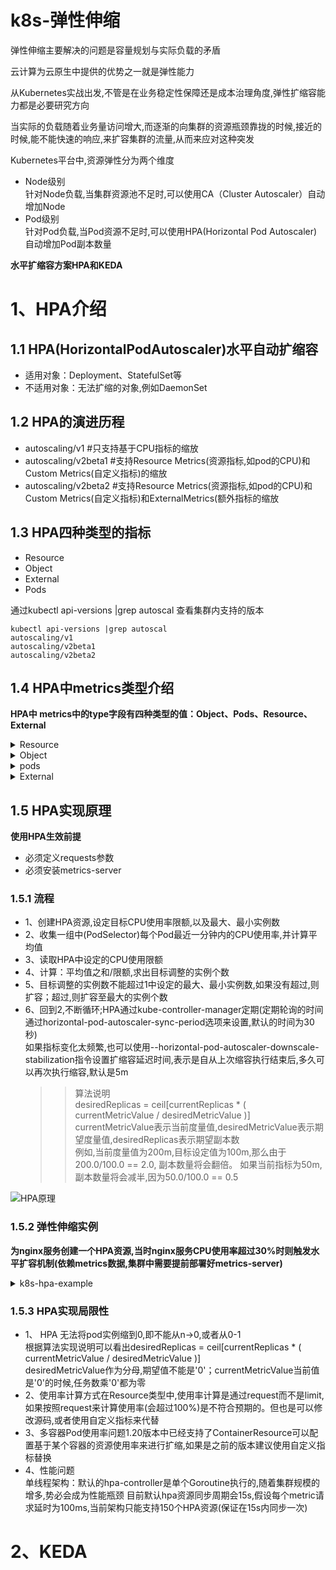 # k8s-弹性伸缩
弹性伸缩主要解决的问题是容量规划与实际负载的矛盾  

云计算为云原生中提供的优势之一就是弹性能力  

从Kubernetes实战出发,不管是在业务稳定性保障还是成本治理角度,弹性扩缩容能力都是必要研究方向  

当实际的负载随着业务量访问增大,而逐渐的向集群的资源瓶颈靠拢的时候,接近的时候,能不能快速的响应,来扩容集群的流量,从而来应对这种突发  

Kubernetes平台中,资源弹性分为两个维度  
   - Node级别  
     针对Node负载,当集群资源池不足时,可以使用CA（Cluster Autoscaler）自动增加Node  
   - Pod级别   
     针对Pod负载,当Pod资源不足时,可以使用HPA(Horizontal Pod Autoscaler)自动增加Pod副本数量  

**水平扩缩容方案HPA和KEDA**   

# 1、HPA介绍
## 1.1 HPA(HorizontalPodAutoscaler)水平自动扩缩容
  - 适用对象：Deployment、StatefulSet等  
  - 不适用对象：无法扩缩的对象,例如DaemonSet  
## 1.2 HPA的演进历程
  - autoscaling/v1          #只支持基于CPU指标的缩放
  - autoscaling/v2beta1     #支持Resource Metrics(资源指标,如pod的CPU)和Custom Metrics(自定义指标)的缩放
  - autoscaling/v2beta2     #支持Resource Metrics(资源指标,如pod的CPU)和Custom Metrics(自定义指标)和ExternalMetrics(额外指标的缩放
## 1.3 HPA四种类型的指标
  - Resource
  - Object
  - External
  - Pods  

通过kubectl api-versions |grep autoscal 查看集群内支持的版本
```
kubectl api-versions |grep autoscal
autoscaling/v1
autoscaling/v2beta1
autoscaling/v2beta2
```
## 1.4 HPA中metrics类型介绍
**HPA中 metrics中的type字段有四种类型的值：Object、Pods、Resource、External**    

<details>
  <summary>Resource</summary>
  <pre><code>
Resource：指的是当前伸缩对象下的pod的cpu和memory指标,只支持Utilization(使用率)和AverageValue类型的目标值
  # Resource类型的指标
  - type: Resource
    resource:
      name: cpu
      # Utilization类型的目标值,Resource类型的指标只支持Utilization和AverageValue类型的目标值
      target:
        type: Utilization
        averageUtilization: 50
  </code></pre>
</details>

<details>
  <summary>Object</summary>
  <pre><code>
Object：指的是指定k8s内部对象的指标,数据需要第三方adapter提供,只支持Value和AverageValue类型的目标值
  # Object类型的指标
  - type: Object
    object:
      metric:
        # 指标名称
        name: requests-per-second
      # 监控指标的对象描述,指标数据来源于该对象
      describedObject:
        apiVersion: networking.k8s.io/v1beta1
        kind: Ingress
        name: main-route
      # Value类型的目标值,Object类型的指标只支持Value和AverageValue类型的目标值
      target:
        type: Value
        value: 10k
  </code></pre>
</details>

<details>
  <summary>pods</summary>
  <pre><code>
Pods：指的是伸缩对象Pods的指标,数据需要第三方的adapter提供,只允许AverageValue类型的目标值
  # Pods类型的指标
  - type: Pods
    pods:
      metric:
        name: packets-per-second
      # AverageValue类型的目标值,Pods指标类型下只支持AverageValue类型的目标值
      target:
        type: AverageValue
        averageValue: 1k
  </code></pre>
</details>

<details>
  <summary>External</summary>
  <pre><code>
External：指的是k8s外部的指标,数据同样需要第三方的adapter提供,只支持Value和AverageValue类型的目标值
  # External类型的指标
  - type: External
    external:
      metric:
        name: queue_messages_ready
        # 该字段与第三方的指标标签相关联,（此处官方文档有问题,正确的写法如下）
        selector:
          matchLabels:
            env: "stage"
            app: "myapp"
      # External指标类型下只支持Value和AverageValue类型的目标值
      target:
        type: AverageValue
        averageValue: 30
  </code></pre>
</details>

## 1.5 HPA实现原理  
**使用HPA生效前提**   
- 必须定义requests参数  
- 必须安装metrics-server  
### 1.5.1 流程
- 1、创建HPA资源,设定目标CPU使用率限额,以及最大、最小实例数
- 2、收集一组中(PodSelector)每个Pod最近一分钟内的CPU使用率,并计算平均值
- 3、读取HPA中设定的CPU使用限额
- 4、计算：平均值之和/限额,求出目标调整的实例个数
- 5、目标调整的实例数不能超过1中设定的最大、最小实例数,如果没有超过,则扩容；超过,则扩容至最大的实例个数
- 6、回到2,不断循环;HPA通过kube-controller-manager定期(定期轮询的时间通过horizontal-pod-autoscaler-sync-period选项来设置,默认的时间为30秒)  
     如果指标变化太频繁,也可以使用--horizontal-pod-autoscaler-downscale-stabilization指令设置扩缩容延迟时间,表示是自从上次缩容执行结束后,多久可以再次执行缩容,默认是5m   
     >>算法说明  
    desiredReplicas = ceil[currentReplicas * ( currentMetricValue / desiredMetricValue )]   
    currentMetricValue表示当前度量值,desiredMetricValue表示期望度量值,desiredReplicas表示期望副本数  
    例如,当前度量值为200m,目标设定值为100m,那么由于200.0/100.0 == 2.0, 副本数量将会翻倍。 如果当前指标为50m,副本数量将会减半,因为50.0/100.0 == 0.5   

![HPA原理](https://p3-sign.toutiaoimg.com/tos-cn-i-qvj2lq49k0/72c66064ee5b4526a565bfc06a6b3147~noop.image?_iz=58558&from=article.pc_detail&x-expires=1678179285&x-signature=GNBFlk1oDi3U%2Ftk3YUYoFds4GH4%3D)  

### 1.5.2 弹性伸缩实例
**为nginx服务创建一个HPA资源,当时nginx服务CPU使用率超过30%时则触发水平扩容机制(依赖metrics数据,集群中需要提前部署好metrics-server)** 
<details>
  <summary>k8s-hpa-example</summary>
  <pre><code>
apiVersion: apps/v1 
kind: Deployment
metadata:
  name: nginx-hpa
  labels:
    app: nginx-hpa
spec:
  replicas: 2
  selector:
    matchLabels:
      app: nginx-hpa  
  template:
    metadata:
      labels:
        app: nginx-hpa
    spec:
      containers:
      - name: nginx-hpa
        image: nginx:1.7.9 
        ports:
        - containerPort: 80
        resources:
          requests:                         ##必须设置,不然HPA无法运行。
            cpu: 200m
---
apiVersion: v1
kind: Service
metadata:
  labels:
    app: nginx-hpa
  name: nginx-hpa
spec:
  ports:
  - port: 80
    protocol: TCP
    targetPort: 80
  selector:
    app: nginx-hpa     
---
kind: HorizontalPodAutoscaler
metadata:
  name: nginx-hpa-hpa
spec:
  scaleTargetRef:
    apiVersion: apps/v1
    kind: Deployment
    name: nginx-hpa
  minReplicas: 1
  maxReplicas: 3
  metrics:
  - type: Resource
    resource:
      name: cpu
      target:
        type: Utilization
        averageUtilization: 30

#也可以通过kubectl autoscale来创建HPA对象 
#将会为名为nginx-hpa的ReplicationSet创建一个HPA对象,目标CPU使用率为%,副本数量配置为1到3之间
kubectl autoscale rs nginx-hpa --min=1 --max=3 --cpu-percent=30 

使用ab命令创建一个简易http服务压测逻辑
yum install httpd -y
for i in {1..600}
do
    ab -c 1000 -n 100000000 http://ServiceIP/
    sleep $i
done
  </code></pre>
</details> 

### 1.5.3 HPA实现局限性
- 1、 HPA 无法将pod实例缩到0,即不能从n->0,或者从0-1  
      根据算法实现说明可以看出desiredReplicas = ceil[currentReplicas * ( currentMetricValue / desiredMetricValue )]  
      desiredMetricValue作为分母,期望值不能是'0'；currentMetricValue当前值是'0'的时候,任务数乘'0'都为零  
- 2、使用率计算方式在Resource类型中,使用率计算是通过request而不是limit,如果按照request来计算使用率(会超过100%)是不符合预期的。但也是可以修改源码,或者使用自定义指标来代替  
- 3、多容器Pod使用率问题1.20版本中已经支持了ContainerResource可以配置基于某个容器的资源使用率来进行扩缩,如果是之前的版本建议使用自定义指标替换
- 4、性能问题  
     单线程架构：默认的hpa-controller是单个Goroutine执行的,随着集群规模的增多,势必会成为性能瓶颈
     目前默认hpa资源同步周期会15s,假设每个metric请求延时为100ms,当前架构只能支持150个HPA资源(保证在15s内同步一次)
 


# 2、KEDA 

 
